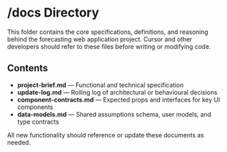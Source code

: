 # /docs Directory

This folder contains the core specifications, definitions, and reasoning behind the forecasting web application project. Cursor and other developers should refer to these files before writing or modifying code.

## Contents

- **project-brief.md** — Functional and technical specification
- **update-log.md** — Rolling log of architectural or behavioural decisions
- **component-contracts.md** — Expected props and interfaces for key UI components
- **data-models.md** — Shared assumptions schema, user models, and type contracts

All new functionality should reference or update these documents as needed. 